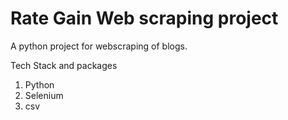 # Rate Gain Web scraping project

A python project for webscraping of blogs.

Tech Stack and packages
1. Python
2. Selenium
3. csv
